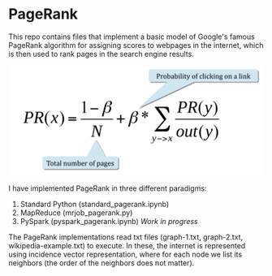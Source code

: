 # PageRank

This repo contains files that implement a basic model of Google's famous PageRank algorithm for assigning scores to webpages in the internet, which is then used to rank pages in the search engine results. 

![PageRank Algorithm](https://github.com/charleyjzhao/pagerank/blob/master/pagerank_algorithm.png)


I have implemented PageRank in three different paradigms:
1. Standard Python (standard_pagerank.ipynb)
2. MapReduce (mrjob_pagerank.py)
3. PySpark (pyspark_pagerank.ipynb) *Work in progress*

The PageRank implementations read txt files (graph-1.txt, graph-2.txt, wikipedia-example.txt) to execute. In these, the internet is represented using incidence vector representation, where for each node we list its neighbors (the
order of the neighbors does not matter).
